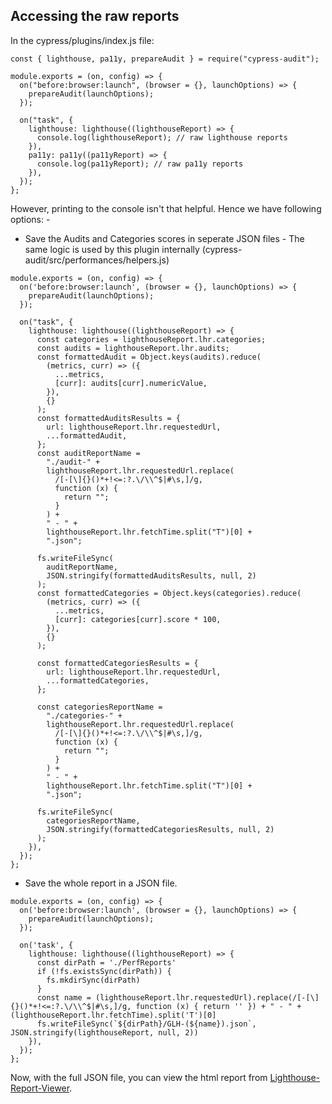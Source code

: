 ## Accessing the raw reports

In the cypress/plugins/index.js file:
```
const { lighthouse, pa11y, prepareAudit } = require("cypress-audit");

module.exports = (on, config) => {
  on("before:browser:launch", (browser = {}, launchOptions) => {
    prepareAudit(launchOptions);
  });

  on("task", {
    lighthouse: lighthouse((lighthouseReport) => {
      console.log(lighthouseReport); // raw lighthouse reports
    }),
    pa11y: pa11y((pa11yReport) => {
      console.log(pa11yReport); // raw pa11y reports
    }),
  });
};
```

However, printing to the console isn't that helpful. Hence we have following options: -
* Save the Audits and Categories scores in seperate JSON files - The same logic is used by this plugin internally (cypress-audit/src/performances/helpers.js)
```
module.exports = (on, config) => {
  on('before:browser:launch', (browser = {}, launchOptions) => {
    prepareAudit(launchOptions);
  });

  on("task", {
    lighthouse: lighthouse((lighthouseReport) => {
      const categories = lighthouseReport.lhr.categories;
      const audits = lighthouseReport.lhr.audits;
      const formattedAudit = Object.keys(audits).reduce(
        (metrics, curr) => ({
          ...metrics,
          [curr]: audits[curr].numericValue,
        }),
        {}
      );
      const formattedAuditsResults = {
        url: lighthouseReport.lhr.requestedUrl,
        ...formattedAudit,
      };
      const auditReportName =
        "./audit-" +
        lighthouseReport.lhr.requestedUrl.replace(
          /[-[\]{}()*+!<=:?.\/\\^$|#\s,]/g,
          function (x) {
            return "";
          }
        ) +
        " - " +
        lighthouseReport.lhr.fetchTime.split("T")[0] +
        ".json";

      fs.writeFileSync(
        auditReportName,
        JSON.stringify(formattedAuditsResults, null, 2)
      );
      const formattedCategories = Object.keys(categories).reduce(
        (metrics, curr) => ({
          ...metrics,
          [curr]: categories[curr].score * 100,
        }),
        {}
      );

      const formattedCategoriesResults = {
        url: lighthouseReport.lhr.requestedUrl,
        ...formattedCategories,
      };

      const categoriesReportName =
        "./categories-" +
        lighthouseReport.lhr.requestedUrl.replace(
          /[-[\]{}()*+!<=:?.\/\\^$|#\s,]/g,
          function (x) {
            return "";
          }
        ) +
        " - " +
        lighthouseReport.lhr.fetchTime.split("T")[0] +
        ".json";

      fs.writeFileSync(
        categoriesReportName,
        JSON.stringify(formattedCategoriesResults, null, 2)
      );
    }),
  });
};
```
* Save the whole report in a JSON file.

```
module.exports = (on, config) => {
  on('before:browser:launch', (browser = {}, launchOptions) => {
    prepareAudit(launchOptions);
  });

  on('task', {
    lighthouse: lighthouse((lighthouseReport) => {
      const dirPath = './PerfReports'
      if (!fs.existsSync(dirPath)) {
        fs.mkdirSync(dirPath)
      }
      const name = (lighthouseReport.lhr.requestedUrl).replace(/[-[\]{}()*+!<=:?.\/\\^$|#\s,]/g, function (x) { return '' }) + " - " + (lighthouseReport.lhr.fetchTime).split('T')[0]
      fs.writeFileSync(`${dirPath}/GLH-(${name}).json`, JSON.stringify(lighthouseReport, null, 2))
    }),
  });
};
```

Now, with the full JSON file, you can view the html report from [Lighthouse-Report-Viewer](https://googlechrome.github.io/lighthouse/viewer/).